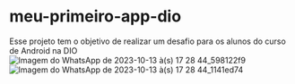 # meu-primeiro-app-dio
Esse projeto tem o objetivo de realizar um desafio para os alunos do curso de Android na DIO
![Imagem do WhatsApp de 2023-10-13 à(s) 17 28 44_598122f9](https://github.com/junior-mota/meu-primeiro-app-dio/assets/143447537/b6e3fde5-337b-46f5-9e23-01cdc60978af)
![Imagem do WhatsApp de 2023-10-13 à(s) 17 28 44_1141ed74](https://github.com/junior-mota/meu-primeiro-app-dio/assets/143447537/600b5856-4b4f-4ba5-b03b-7060fde17758)


